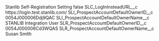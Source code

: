 <?xml version="1.0" encoding="UTF-8"?>
<CustomMetadata xmlns="http://soap.sforce.com/2006/04/metadata" xmlns:xsi="http://www.w3.org/2001/XMLSchema-instance" xmlns:xsd="http://www.w3.org/2001/XMLSchema">
    <label>Stanlib Self-Registration Setting</label>
    <protected>false</protected>
    <values>
        <field>SLC_LogInInsteadURL__c</field>
        <value xsi:type="xsd:string">https://login.test.stanlib.com/</value>
    </values>
    <values>
        <field>SLI_ProspectAccountDefaultOwnerID__c</field>
        <value xsi:type="xsd:string">0054J000006Ddj9QAC</value>
    </values>
    <values>
        <field>SLI_ProspectAccountDefaultOwnerName__c</field>
        <value xsi:type="xsd:string">STANLIB Integration User</value>
    </values>
    <values>
        <field>SLR_ProspectAccountDefaultOwnerID__c</field>
        <value xsi:type="xsd:string">0054J000006Cd3WQAS</value>
    </values>
    <values>
        <field>SLR_ProspectAccountDefaultOwnerName__c</field>
        <value xsi:type="xsd:string">Susan Smith</value>
    </values>
</CustomMetadata>
